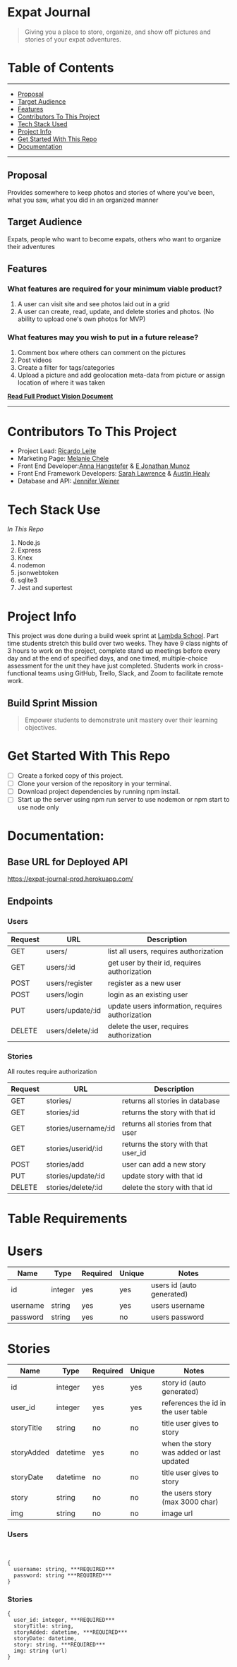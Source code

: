 
# Expat Journal

>Giving you a place to store, organize, and show off pictures and stories of your expat adventures.


# Table of Contents
---

  - [Proposal](#proposal)
  - [Target Audience](#target-audience)
  - [Features](#features)
  - [Contributors To This Project](#contributors-to-this-project)
  - [Tech Stack Used](#contributors-to-this-project)
  - [Project Info](#project-info)
  - [Get Started With This Repo](#get-started-with-this-repo)
  - [Documentation](#documentation)

---
## Proposal

Provides somewhere to keep photos and stories of where you’ve been, what you saw, what you did in an organized manner

## Target Audience

Expats, people who want to become expats, others who want to organize their adventures


## Features

### What features are required for your minimum viable product?
1. A user can visit site and see photos laid out in a grid
2. A user can create, read, update, and delete stories and photos. (No ability to upload one's own photos for MVP)

### What features may you wish to put in a future release?
1. Comment box where others can comment on the pictures
2. Post videos
3. Create a filter for tags/categories
4. Upload a picture and add geolocation meta-data from picture or assign location of where it was taken



[**Read Full Product Vision Document**](./files/Copy%20of%20Expat%20Journal%20PVD.pdf)

---
# Contributors To This Project
- Project Lead: [Ricardo Leite](https://github.com/ricardo-ljr)
- Marketing Page: [Melanie Chele](https://github.com/melaniechele)
- Front End Developer:[Anna Hangstefer](https://github.com/AHangstefer) & [E Jonathan Munoz](https://github.com/Johnjohnn)
- Front End Framework Developers: [Sarah Lawrence](https://github.com/SarahMLawrence) & [Austin Healy](https://github.com/AustinJHealy)
- Database and API: [Jennifer Weiner](https://github.com/weinerjm14) 
  

# Tech Stack Use
*In This Repo*
1. Node.js
2. Express
3. Knex
4. nodemon
5. jsonwebtoken
6. sqlite3
7. Jest and supertest

# Project Info
This project was done during a build week sprint at [Lambda School](https://lambdaschool.com). Part time students stretch this build over two weeks. They have 9 class nights of 3 hours to work on the project, complete stand up meetings before every day and at the end of specified days, and one timed, multiple-choice assessment for the unit they have just completed. Students work in cross-functional teams using GitHub, Trello, Slack, and Zoom to facilitate remote work.
## Build Sprint Mission
>Empower students to demonstrate unit mastery over their learning objectives.

# Get Started With This Repo

- [ ] Create a forked copy of this project.
- [ ] Clone your version of the repository in your terminal.
- [ ] Download project dependencies by running npm install.
- [ ] Start up the server using npm run server to use nodemon or npm start to use node only

# Documentation:

## Base URL for Deployed API
https://expat-journal-prod.herokuapp.com/


## Endpoints

### Users
| Request | URL              | Description                                      |
| ------- | ---------------- | ------------------------------------------------ |
| GET     | users/           | list all users, requires authorization           |
| GET     | users/:id        | get user by their id, requires authorization     |
| POST    | users/register   | register as a new user                           |
| POST    | users/login      | login as an existing user                        |
| PUT     | users/update/:id | update users information, requires authorization |
| DELETE  | users/delete/:id | delete the user, requires authorization          |

### Stories

All routes require authorization

| Request | URL                  | Description                         |
| ------- | -------------------- | ----------------------------------- |
| GET     | stories/             | returns all stories in database     |
| GET     | stories/:id          | returns the story with that id      |
| GET     | stories/username/:id | returns all stories from that user  |
| GET     | stories/userid/:id   | returns the story with that user_id |
| POST    | stories/add          | user can add a new story            |
| PUT     | stories/update/:id   | update story with that id           |
| DELETE  | stories/delete/:id   | delete the story with that id       |


# Table Requirements
# Users
| Name     | Type    | Required | Unique | Notes                     |
| -------- | ------- | -------- | ------ | ------------------------- |
| id       | integer | yes      | yes    | users id (auto generated) |
| username | string  | yes      | yes    | users username            |
| password | string  | yes      | no     | users password            |

# Stories
| Name       | Type     | Required | Unique | Notes                                    |
| ---------- | -------- | -------- | ------ | ---------------------------------------- |
| id         | integer  | yes      | yes    | story id (auto generated)                |
| user_id    | integer  | yes      | yes    | references the id in the user table      |
| storyTitle | string   | no       | no     | title user gives to story                |
| storyAdded | datetime | yes      | no     | when the story was added or last updated |
| storyDate  | datetime | no       | no     | title user gives to story                |
| story      | string   | no       | no     | the users story (max 3000 char)          |
| img        | string   | no       | no     | image url                                |

### Users
​
```
{
  username: string, ***REQUIRED***
  password: string ***REQUIRED***  
}
```

### Stories
```
{
  user_id: integer, ***REQUIRED***  
  storyTitle: string,
  storyAdded: datetime, ***REQUIRED***  
  storyDate: datetime,
  story: string, ***REQUIRED***  
  img: string (url)
}
```